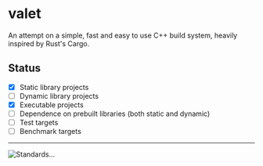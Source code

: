 # valet
An attempt on a simple, fast and easy to use C++ build system, heavily inspired by Rust's Cargo.

## Status
- [x] Static library projects
- [ ] Dynamic library projects
- [x] Executable projects
- [ ] Dependence on prebuilt libraries (both static and dynamic)
- [ ] Test targets
- [ ] Benchmark targets

---

![Standards...](https://imgs.xkcd.com/comics/standards_2x.png)

